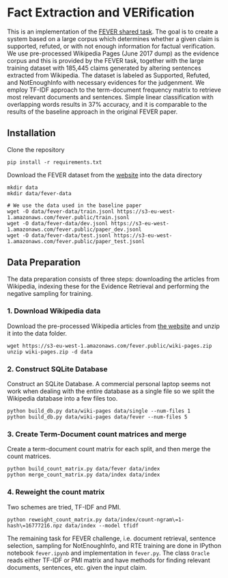 # Fact Extraction and VERification

This is an implementation of the [FEVER shared task](http://fever.ai). The goal is to create a system based on a large corpus which determines whether a given claim is supported, refuted, or with not enough information for factual verification. We use pre-processed Wikipedia Pages (June 2017 dump) as the evidence corpus and this is provided by the FEVER task, together with the large training dataset with 185,445 claims generated by altering sentences extracted from Wikipedia. The dataset is labeled as Supported, Refuted, and NotEnoughInfo with necessary evidences for the judgenment. We employ TF-IDF approach to the term-document frequency matrix to retrieve most relevant documents and sentences. Simple linear classification with overlapping words results in 37\% accuracy, and it is comparable to the results of the baseline approach in the original FEVER paper.


## Installation

Clone the repository


    pip install -r requirements.txt

Download the FEVER dataset from the [website](http://fever.ai/data.html) into the data directory

    mkdir data
    mkdir data/fever-data
    
    # We use the data used in the baseline paper
    wget -O data/fever-data/train.jsonl https://s3-eu-west-1.amazonaws.com/fever.public/train.jsonl
    wget -O data/fever-data/dev.jsonl https://s3-eu-west-1.amazonaws.com/fever.public/paper_dev.jsonl
    wget -O data/fever-data/test.jsonl https://s3-eu-west-1.amazonaws.com/fever.public/paper_test.jsonl
    

## Data Preparation
The data preparation consists of three steps: downloading the articles from Wikipedia, indexing these for the Evidence Retrieval and performing the negative sampling for training.  

### 1. Download Wikipedia data

Download the pre-processed Wikipedia articles from [the website](https://sheffieldnlp.github.io/fever/data.html) and unzip it into the data folder.
    
    wget https://s3-eu-west-1.amazonaws.com/fever.public/wiki-pages.zip
    unzip wiki-pages.zip -d data
 

### 2. Construct SQLite Database
Construct an SQLite Database. A commercial personal laptop seems not work when dealing with the entire database as a single file so we split the Wikipedia database into a few files too. 
    
    python build_db.py data/wiki-pages data/single --num-files 1
    python build_db.py data/wiki-pages data/fever --num-files 5


### 3. Create Term-Document count matrices and merge
Create a term-document count matrix for each split, and then merge the count matrices.
    
    python build_count_matrix.py data/fever data/index
    python merge_count_matrix.py data/index data/index


### 4. Reweight the count matrix
Two schemes are tried, TF-IDF and PMI.
    
    python reweight_count_matrix.py data/index/count-ngram\=1-hash\=16777216.npz data/index --model tfidf


The remaining task for FEVER challenge, i.e. document retrieval, sentence selection, sampling for NotEnoughInfo, and RTE training are done in IPython notebook `fever.ipynb` and implementation in `fever.py`. The class `Oracle` reads either TF-IDF or PMI matrix and have methods for finding relevant documents, sentences, etc. given the input claim.


